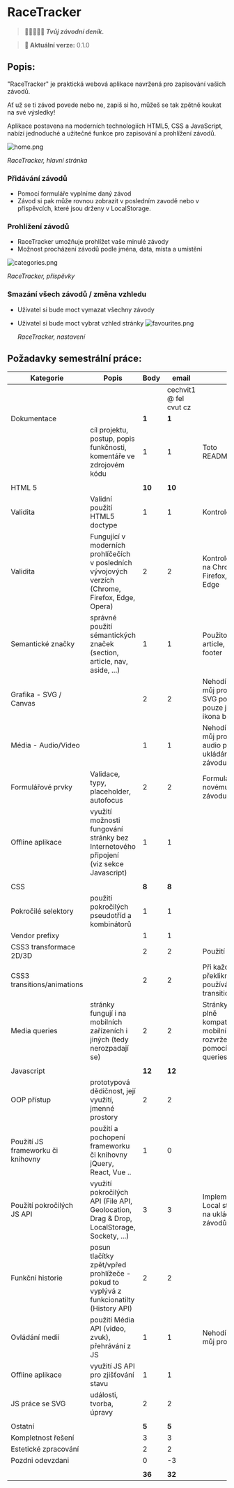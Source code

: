 
# RaceTracker
> **🏃‍♂️‍➡️🏃‍♂ _Tvůj závodní deník._**

> **🔖 Aktuální verze:** 0.1.0

## Popis:

"RaceTracker" je praktická webová aplikace navržená pro zapisování vašich závodů.

Ať už se ti závod povede nebo ne, zapiš si ho, můžeš se tak zpětně koukat na své výsledky!

Aplikace postavena na moderních technologiích HTML5, CSS a JavaScript, 
nabízí jednoduché a užitečné funkce pro zapisování a prohlížení závodů.

![home.png](audio/home.png)

*RaceTracker, hlavní stránka*

### Přidávání závodů
- Pomocí formuláře vyplníme daný závod
- Závod si pak může rovnou zobrazit v posledním zavodě nebo v příspěvcích, které jsou drženy v LocalStorage.

### Prohlížení závodů
- RaceTracker umožňuje prohlížet vaše minulé závody
- Možnost procházení závodů podle jména, data, místa a umístění

![categories.png](audio/posts.png)

  *RaceTracker, příspěvky*


  

### Smazání všech závodů / změna vzhledu
- Uživatel si bude moct vymazat všechny závody
- Uživatel si bude moct vybrat vzhled stránky 
  ![favourites.png](audio/settings.png)

  *RaceTracker, nastavení*




## Požadavky semestrální práce:

| Kategorie                         | Popis                                                                                                   | Body   | email                   |                                                                                                                 |
|-----------------------------------|---------------------------------------------------------------------------------------------------------|--------|-------------------------|-----------------------------------------------------------------------------------------------------------------|
|                                   |                                                                                                         |        | cechvit1 @ fel cvut cz  |                                                                                                                 |
| Dokumentace                       |                                                                                                         | **1**  | **1**                   |                                                                                                                 |
|                                   | cíl projektu, postup, popis funkčnosti, komentáře ve zdrojovém kódu                                     | 1      | 1                       | Toto README.MD                                                                                                  |
|                                   |                                                                                                         |        |                         |                                                                                                                 |
| HTML 5                            |                                                                                                         | **10** | **10**                  |                                                                                                                 |
| Validita                          | Validní použití HTML5 doctype                                                                           | 1      | 1                       | Kontrolováno.                                                                                                   |
| Validita                          | Fungující v moderních prohlíčečích<br>v posledních vývojových verzích<br>(Chrome, Firefox, Edge, Opera) | 2      | 2                       | Kontrolováno na Chrome, Firefox, Safari, Edge                                                                   |
| Semantické značky                 | správné použití sémantických značek<br>(section, article, nav, aside, ...)                              | 1      | 1                       | Použito nav, article, section, footer                                                                           |
| Grafika - SVG / Canvas            |                                                                                                         | 2      | 2                       | Nehodí se na můj projekt, SVG použito pouze jako ikona běžce                                                    |
| Média - Audio/Video               |                                                                                                         | 1      | 1                       | Nehodí se na můj projekt, audio při ukládání závodu                                                             |                                                   |
| Formulářové prvky                 | Validace, typy, placeholder, autofocus                                                                  | 2      | 2                       | Formulář k novému závodu.                                                                                       |
| Offline aplikace                  | využití možnosti fungování stránky bez Internetového připojení<br>(viz sekce Javascript)                | 1      | 1                       |                                                                                                                 |
|                                   |                                                                                                         |        |                         |                                                                                                                 |
| CSS                               |                                                                                                         | **8**  | **8**                   |                                                                                                                 |
| Pokročilé selektory               | použití pokročilých pseudotříd a kombinátorů                                                            | 1      | 1                       |                                                                                                                 |
| Vendor prefixy                    |                                                                                                         | 1      | 1                       |                                                                                                                 |
| CSS3 transformace 2D/3D           |                                                                                                         | 2      | 2                       | Použití scale.                                                                                                  |
| CSS3 transitions/animations       |                                                                                                         | 2      | 2                       | Při každém překliknutí se používá transition.                                                                   |
| Media queries                     | stránky fungují i na mobilních zařízeních i jiných (tedy nerozpadají se)                                | 2      | 2                       | Stránky jsou plně kompatibilní s mobilním rozvržením pomocí media queries.                                      |
|                                   |                                                                                                         |        |                         |                                                                                                                 |
| Javascript                        |                                                                                                         | **12** | **12**                  |                                                                                                                 |
| OOP přístup                       | prototypová dědičnost, její využití, jmenné prostory                                                    | 2      | 2                       |                                                                                                                 |
| Použití JS frameworku či knihovny | použití a pochopení frameworku či knihovny jQuery, React, Vue ..                                        | 1      | 0                       |                                                                                                                 |
| Použití pokročilých JS API        | využití pokročilých API (File API, Geolocation, Drag & Drop, LocalStorage, Sockety, ...)                | 3      | 3                       | Implementován Local storage na ukládání závodů                                                                  |
| Funkční historie                  | posun tlačítky zpět/vpřed prohlížeče - pokud to vyplývá z funkcionatilty (History API)                  | 2      | 2                       |                                                                                                                 |
| Ovládání medií                    | použití Média API (video, zvuk), přehrávání z JS                                                        | 1      | 1                       | Nehodí se na můj projekt                                                                                        |
| Offline aplikace                  | využití JS API pro zjišťování stavu                                                                     | 1      | 1                       |                                                                                                                 |
| JS práce se SVG                   | události, tvorba, úpravy                                                                                | 2      | 2                       |                                                                                                                 |
|                                   |                                                                                                         |        |                         |                                                                                                                 |
| Ostatní                           |                                                                                                         | **5**  | **5**                   |                                                                                                                 |
| Kompletnost řešení                |                                                                                                         | 3      | 3                       |                                                                                                                 |
| Estetické zpracování              |                                                                                                         | 2      | 2                       |                                                                                                                 |
| Pozdni odevzdani                  |                                                                                                         | 0      | -3                      |                                                                                                                 |
|                                   |                                                                                                         |        |                         |                                                                                                                 |
|                                   |                                                                                                         | **36** | **32**                  |
